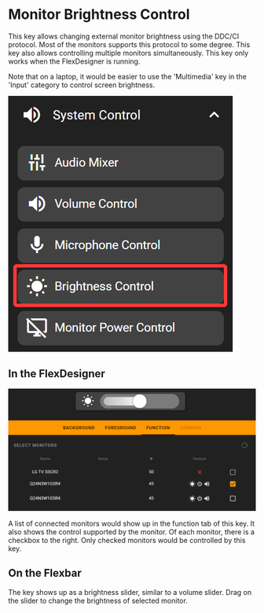 # Monitor Brightness Control

This key allows changing external monitor brightness using the DDC/CI protocol. Most of the monitors supports this protocol to some degree. This key also allows controlling multiple monitors simultaneously. This key only works when the FlexDesigner is running.

Note that on a laptop, it would be easier to use the 'Multimedia' key in the 'Input' category to control screen brightness.

![1745502339824](image/monitor_brightness_control/1745502339824.png)

## In the FlexDesigner

![1745502300597](image/monitor_brightness_control/1745502300597.png)

A list of connected monitors would show up in the function tab of this key. It also shows the control supported by the monitor. Of each monitor, there is a checkbox to the right. Only checked monitors would be controlled by this key.

## On the Flexbar

The key shows up as a brightness slider, similar to a volume slider. Drag on the slider to change the brightness of selected monitor.

